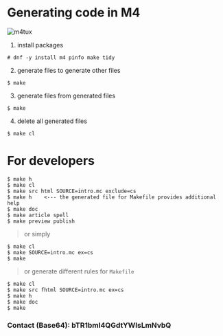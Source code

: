 # Generating code in M4
![m4tux](img/m4tux.png?raw=true)
1. install packages
```
# dnf -y install m4 pinfo make tidy
```
2. generate files to generate other files
```
$ make
```
3. generate files from generated files
```
$ make
```
4. delete all generated files
```
$ make cl
```
# For developers
```
$ make h
$ make cl
$ make src html SOURCE=intro.mc exclude=cs
$ make h	<--- the generated file for Makefile provides additional help
$ make doc
$ make article spell
$ make preview publish
```
> or simply
```
$ make cl
$ make SOURCE=intro.mc ex=cs
$ make
```
> or generate different rules for `Makefile`
```
$ make cl
$ make src fhtml SOURCE=intro.mc ex=cs
$ make h
$ make doc
$ make
```
### Contact (Base64): bTR1bml4QGdtYWlsLmNvbQ
